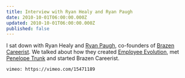 ```yaml
---
title: Interview with Ryan Healy and Ryan Paugh
date: 2010-10-01T06:00:00.000Z
updated: 2010-10-01T06:00:00.000Z
published: false
---
```


I sat down with Ryan Healy and [Ryan Paugh](http://ryanpaugh.com/), co-founders of [Brazen Careerist](http://www.brazencareerist.com/). We talked about how they created [Employee Evolution](https://web.archive.org/web/20121014065558/http://www.employeeevolution.com/), met [Penelope Trunk](http://blog.penelopetrunk.com/) and started Brazen Careerist.

`vimeo: https://vimeo.com/15471189`

